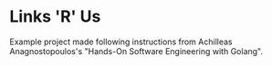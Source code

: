 # Links 'R' Us

Example project made following instructions from Achilleas Anagnostopoulos's "Hands-On Software Engineering with Golang".
